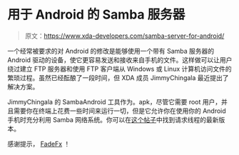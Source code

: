 # 用于 Android 的 Samba 服务器

> 原文：<https://www.xda-developers.com/samba-server-for-android/>

一个经常被要求的对 Android 的修改是能够使用一个带有 Samba 服务器的 Android 驱动的设备，使它更容易发送和接收来自手机的文件。这样做可以让用户绕过建立 FTP 服务器和使用 FTP 客户端从 Windows 或 Linux 计算机访问文件的繁琐过程。虽然已经酝酿了一段时间，但 XDA 成员 JimmyChingala 最近提出了解决方案。

JimmyChingala 的 SambaAndroid 工具作为。apk，尽管它需要 root 用户，并且需要你在终端上花费一些时间来运行一切，但是它允许你在使用你的 Android 手机时充分利用 Samba 网络系统。你可以在[这个帖子](http://forum.xda-developers.com/showpost.php?p=8239139&postcount=128)中找到请求线程的最新版本。

感谢提示， [FadeFx](http://forum.xda-developers.com/member.php?u=2446031) ！